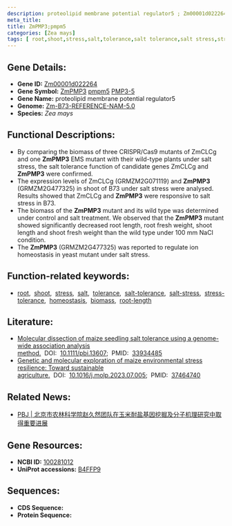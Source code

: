 ```yaml
---
description: proteolipid membrane potential regulator5 ; Zm00001d022264 ; Zea mays
meta_title:
title: ZmPMP3;pmpm5
categories: [Zea mays]
tags: [ root,shoot,stress,salt,tolerance,salt tolerance,salt stress,stress tolerance,homeostasis,biomass,root length ]
---
```


## Gene Details:
- **Gene ID:**	[Zm00001d022264](https://www.maizegdb.org/gene_center/gene/Zm00001d022264)
- **Gene Symbol:** <u>ZmPMP3</u>&nbsp;<u>pmpm5</u>&nbsp;<u>PMP3-5</u>
- **Gene Name:** proteolipid membrane potential regulator5
- **Genome:** [Zm-B73-REFERENCE-NAM-5.0](https://www.maizegdb.org/genome/assembly/Zm-B73-REFERENCE-NAM-5.0)
- **Species:** *Zea mays*

## Functional Descriptions:
   - By comparing the biomass of three CRISPR/Cas9 mutants of ZmCLCg and one **ZmPMP3** EMS mutant with their wild-type plants under salt stress, the salt tolerance function of candidate genes ZmCLCg and **ZmPMP3** were confirmed.
   - The expression levels of ZmCLCg (GRMZM2G071119) and **ZmPMP3** (GRMZM2G477325) in shoot of B73 under salt stress were analysed. Results showed that ZmCLCg and **ZmPMP3** were responsive to salt stress in B73.
   - The biomass of the **ZmPMP3** mutant and its wild type was determined under control and salt treatment. We observed that the **ZmPMP3** mutant showed significantly decreased root length, root fresh weight, shoot length and shoot fresh weight than the wild type under 100 mm NaCl condition.
   - The **ZmPMP3** (GRMZM2G477325) was reported to regulate ion homeostasis in yeast mutant under salt stress.

## Function-related keywords:
- [root](/tags/root/),&nbsp;&nbsp;[shoot](/tags/shoot/),&nbsp;&nbsp;[stress](/tags/stress/),&nbsp;&nbsp;[salt](/tags/salt/),&nbsp;&nbsp;[tolerance](/tags/tolerance/),&nbsp;&nbsp;[salt-tolerance](/tags/salt-tolerance/),&nbsp;&nbsp;[salt-stress](/tags/salt-stress/),&nbsp;&nbsp;[stress-tolerance](/tags/stress-tolerance/),&nbsp;&nbsp;[homeostasis](/tags/homeostasis/),&nbsp;&nbsp;[biomass](/tags/biomass/),&nbsp;&nbsp;[root-length](/tags/root-length/)

## Literature:
   - [Molecular dissection of maize seedling salt tolerance using a genome-wide association analysis method.]( https://onlinelibrary.wiley.com/doi/10.1111/pbi.13607)&nbsp;&nbsp;DOI:&nbsp;&nbsp;[10.1111/pbi.13607](https://onlinelibrary.wiley.com/doi/10.1111/pbi.13607);&nbsp;&nbsp;PMID:&nbsp;&nbsp;[33934485](https://pubmed.ncbi.nlm.nih.gov/33934485/)
   - [Genetic and molecular exploration of maize environmental stress resilience: Toward sustainable agriculture.]( https://www.cell.com/molecular-plant/abstract/S1674-2052(23)00207-1?_returnURL=https%3A%2F%2Flinkinghub.elsevier.com%2Fretrieve%2Fpii%2FS1674205223002071%3Fshowall%3Dtrue)&nbsp;&nbsp;DOI:&nbsp;&nbsp;[10.1016/j.molp.2023.07.005](https://www.cell.com/molecular-plant/abstract/S1674-2052(23)00207-1?_returnURL=https%3A%2F%2Flinkinghub.elsevier.com%2Fretrieve%2Fpii%2FS1674205223002071%3Fshowall%3Dtrue);&nbsp;&nbsp;PMID:&nbsp;&nbsp;[37464740](https://pubmed.ncbi.nlm.nih.gov/37464740/)

## Related News:
   - [PBJ | 北京市农林科学院赵久然团队在玉米耐盐基因挖掘及分子机理研究中取得重要进展](https://mp.weixin.qq.com/s?__biz=Mzg3MDEwNDEyMg==&mid=2247509894&idx=1&sn=a5dcf882cb6b6b43ddca9bf585888de6&chksm=ce900ad3f9e783c524bf0979cf760fd9da8af59dc580d06e60caa997c2ca6d517144f36bbeab&scene=27#wechat_redirect)

## Gene Resources:
- **NCBI ID:** [100281012](https://www.ncbi.nlm.nih.gov/gene/?term=100281012)
- **UniProt accessions:** [B4FFP9](https://www.uniprot.org/uniprotkb/B4FFP9/entry)



## Sequences:
- **CDS Sequence:**
- **Protein Sequence:**
